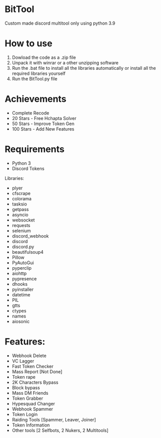 # BitTool
Custom made discord multitool only using python 3.9

# How to use
1. Dowload the code as a .zip file
2. Unpack it with winrar or a other unzipping software
3. Run the .bat file to install all the libraries automatically or install all the required libraries yourself
4. Run the BitTool.py file

# Achievements
- Complete Recode
- 20 Stars - Free Hchapta Solver
- 50 Stars - Improve Token Gen
- 100 Stars - Add New Features

# Requirements
- Python 3
- Discord Tokens

Libraries:
- plyer
- cfscrape
- colorama
- tasksio
- getpass
- asyncio
- websocket
- requests
- selenium
- discord_webhook
- discord
- discord.py
- beautifulsoup4
- Pillow
- PyAutoGui
- pyperclip
- aiohttp
- pypresence
- dhooks
- pyinstaller
- datetime
- PIL
- gtts
- ctypes
- names
- aiosonic


# Features:
- Webhook Delete
- VC Lagger
- Fast Token Checker
- Mass Report [Not Done]
- Token rape
- 2K Characters Bypass
- Block bypass
- Mass DM Friends
- Token Grabber
- Hypesquad Changer
- Webhook Spammer
- Token Login
- Raiding Tools [Spammer, Leaver, Joiner]
- Token Information
- Other tools [2 Selfbots, 2 Nukers, 2 Multitools]
